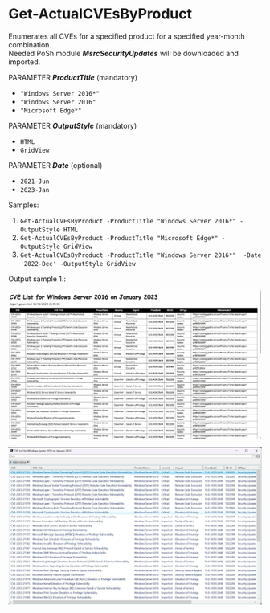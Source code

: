 # Get-ActualCVEsByProduct 
Enumerates all CVEs for a specified product for a specified year-month combination.<br />
Needed PoSh module ***MsrcSecurityUpdates*** will be downloaded and imported.


PARAMETER ***ProductTitle*** (mandatory) <br />
* `"Windows Server 2016*"` <br />
* `"Windows Server 2016"` <br />
* `"Microsoft Edge*"`<br />

PARAMETER ***OutputStyle*** (mandatory)<br />
* `HTML`
* `GridView`

PARAMETER ***Date*** (optional)<br />
* `2021-Jun`
* `2023-Jan`

Samples:

1. `Get-ActualCVEsByProduct -ProductTitle "Windows Server 2016*" -OutputStyle HTML`
3. `Get-ActualCVEsByProduct -ProductTitle "Microsoft Edge*" -OutputStyle GridView`
4. `Get-ActualCVEsByProduct -ProductTitle "Windows Server 2016*"  -Date '2022-Dec' -OutputStyle GridView`

Output sample 1.:

![HTML](https://github.com/BetaHydri/MSRCGetPatches/blob/master/HTML.jpg "HTML Output")<br />

![GridView](https://github.com/BetaHydri/MSRCGetPatches/blob/master/GridView.jpg "GridView Output")
